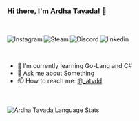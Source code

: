 ### Hi there, I'm [Ardha Tavada!](https://atavada.github.io/tvd/) 👋

<br>

<p>
<a href="https://www.instagram.com/_atvdd/">
   <img align="left" alt="Instagram" src="https://img.shields.io/badge/Instagram-9B0FFF?style=for-the-badge&logo=instagram&logoColor=white" />
</a>&nbsp;&nbsp;

<a href="https://steamcommunity.com/profiles/76561198963652810/">
   <img align="left" alt="Steam" src="https://img.shields.io/badge/Steam-1B2838?style=for-the-badge&logo=steam&logoColor=white" />
</a>&nbsp;&nbsp;

<a href="https://discordapp.com/users/tvd#7101">
   <img align="left" alt="Discord" src="https://img.shields.io/badge/Discord-7289DA?style=for-the-badge&logo=discord&logoColor=white" />
</a>&nbsp;&nbsp;

<a href="https://www.linkedin.com/in/ardhatavada/">
   <img align="left" alt="linkedin" src="https://img.shields.io/badge/LinkedIn-0077B5?style=for-the-badge&logo=linkedin&logoColor=white" />
</a>
</p>

<br>

<p>

- 🌱 I’m currently learning Go-Lang and C#
- 💬 Ask me about Something
- 📫 How to reach me: [@\_atvdd](https://www.instagram.com/_atvdd/)

</p>

<br>

![Ardha Tavada Language Stats](https://github-readme-stats.vercel.app/api/top-langs/?username=twizelissa&layout=compact&theme=radical)

</p>
